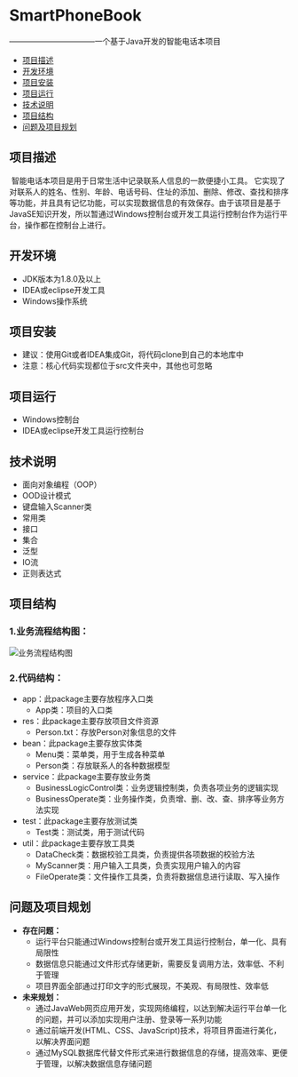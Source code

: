 # SmartPhoneBook
———————————一个基于Java开发的智能电话本项目

- [项目描述](#项目描述)
- [开发环境](#开发环境)
- [项目安装](#项目安装)
- [项目运行](#项目运行)
- [技术说明](#技术说明)
- [项目结构](#项目结构)
- [问题及项目规划](#问题及项目规划)




## 项目描述
​	智能电话本项目是用于日常生活中记录联系人信息的一款便捷小工具。
​	它实现了对联系人的姓名、性别、年龄、电话号码、住址的添加、删除、修改、查找和排序等功能，并且具有记忆功能，可以实现数据信息的有效保存。由于该项目是基于JavaSE知识开发，所以暂通过Windows控制台或开发工具运行控制台作为运行平台，操作都在控制台上进行。

## 开发环境
- JDK版本为1.8.0及以上
- IDEA或eclipse开发工具
- Windows操作系统
## 项目安装
- 建议：使用Git或者IDEA集成Git，将代码clone到自己的本地库中
- 注意：核心代码实现都位于src文件夹中，其他也可忽略
## 项目运行

- Windows控制台
- IDEA或eclipse开发工具运行控制台

## 技术说明
- 面向对象编程（OOP）
- OOD设计模式
- 键盘输入Scanner类
- 常用类
- 接口
- 集合
- 泛型
- IO流
- 正则表达式
## 项目结构
### 1.业务流程结构图：
![业务流程结构图](https://g-img.kai233.top/g-img/2022/11/27/cca08e165b897.png)
### 2.代码结构：
- app：此package主要存放程序入口类
   - App类：项目的入口类
- res：此package主要存放项目文件资源
  - Person.txt：存放Person对象信息的文件
- bean：此package主要存放实体类
  - Menu类：菜单类，用于生成各种菜单
  - Person类：存放联系人的各种数据模型
- service：此package主要存放业务类
	- BusinessLogicControl类：业务逻辑控制类，负责各项业务的逻辑实现
	- BusinessOperate类：业务操作类，负责增、删、改、查、排序等业务方法实现
- test：此package主要存放测试类
	- Test类：测试类，用于测试代码
- util：此package主要存放工具类
	- DataCheck类：数据校验工具类，负责提供各项数据的校验方法
	- MyScanner类：用户输入工具类，负责实现用户输入的内容
	- FileOperate类：文件操作工具类，负责将数据信息进行读取、写入操作

## 问题及项目规划

- **存在问题：**
  - 运行平台只能通过Windows控制台或开发工具运行控制台，单一化、具有局限性
  - 数据信息只能通过文件形式存储更新，需要反复调用方法，效率低、不利于管理
  - 项目界面全部通过打印文字的形式展现，不美观、有局限性、效率低
- **未来规划：**
  - 通过JavaWeb网页应用开发，实现网络编程，以达到解决运行平台单一化的问题，并可以添加实现用户注册、登录等一系列功能
  - 通过前端开发(HTML、CSS、JavaScript)技术，将项目界面进行美化，以解决界面问题
  - 通过MySQL数据库代替文件形式来进行数据信息的存储，提高效率、更便于管理，以解决数据信息存储问题